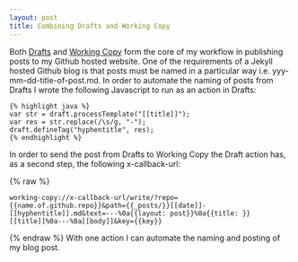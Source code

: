 ```yaml
---
layout: post
title: Combining Drafts and Working Copy
---
```

Both [Drafts](http://agiletortoise.com/drafts/) and [Working Copy](https://workingcopyapp.com) form the core of my workflow in publishing posts to my Github hosted website. One of the requirements of a Jekyll hosted Github blog is that posts must be named in a particular way i.e. yyy-mm-dd-title-of-post.md. In order to automate the naming of posts from Drafts I wrote the following Javascript to run as an action in Drafts:


```
{% highlight java %}
var str = draft.processTemplate("[[title]]");
var res = str.replace(/\s/g, "-");
draft.defineTag("hyphentitle", res);
{% endhighlight %}
```

In order to send the post from Drafts to Working Copy the Draft action has, as a second step, the following x-callback-url:

{% raw %}
```
working-copy://x-callback-url/write/?repo={{name.of.github.repo}}&path={{_posts/}}[[date]]-[[hyphentitle]].md&text=---%0a{{layout: post}}%0a{{title: }}[[title]]%0a---%0a[[body]]&key={{key}}
```
{% endraw %}
With one action I can automate the naming and posting of my blog post.